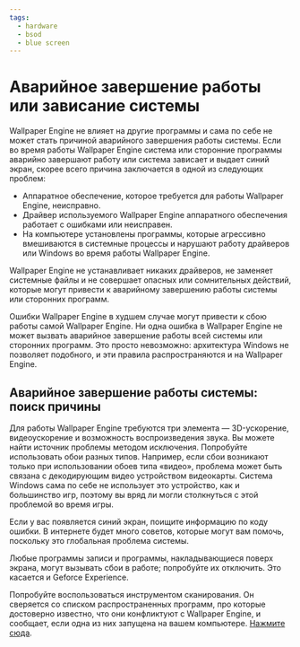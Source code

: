 ```yaml
---
tags:
  - hardware
  - bsod
  - blue screen
---
```


# Аварийное завершение работы или зависание системы
Wallpaper Engine не влияет на другие программы и сама по себе не может стать причиной аварийного завершения работы системы. Если во время работы Wallpaper Engine система или сторонние программы аварийно завершают работу или система зависает и выдает синий экран, скорее всего причина заключается в одной из следующих проблем:

* Аппаратное обеспечение, которое требуется для работы Wallpaper Engine, неисправно.
* Драйвер используемого Wallpaper Engine аппаратного обеспечения работает с ошибками или неисправен.
* На компьютере установлены программы, которые агрессивно вмешиваются в системные процессы и нарушают работу драйверов или Windows во время работы Wallpaper Engine.

Wallpaper Engine не устанавливает никаких драйверов, не заменяет системные файлы и не совершает опасных или сомнительных действий, которые могут привести к аварийному завершению работы системы или сторонних программ.

Ошибки Wallpaper Engine в худшем случае могут привести к сбою работы самой Wallpaper Engine. Ни одна ошибка в Wallpaper Engine не может вызвать аварийное завершение работы всей системы или сторонних программ. Это просто невозможно: архитектура Windows не позволяет подобного, и эти правила распространяются и на Wallpaper Engine.

## Аварийное завершение работы системы: поиск причины
Для работы Wallpaper Engine требуются три элемента — 3D-ускорение, видеоускорение и возможность воспроизведения звука. Вы можете найти источник проблемы методом исключения. Попробуйте использовать обои разных типов. Например, если сбои возникают только при использовании обоев типа «видео», проблема может быть связана с декодирующим видео устройством видеокарты. Система Windows сама по себе не использует это устройство, как и большинство игр, поэтому вы вряд ли могли столкнуться с этой проблемой во время игры.

Если у вас появляется синий экран, поищите информацию по коду ошибки. В интернете будет много советов, которые могут вам помочь, поскольку это глобальная проблема системы.

Любые программы записи и программы, накладывающиеся поверх экрана, могут вызывать сбои в работе; попробуйте их отключить. Это касается и Geforce Experience.

Попробуйте воспользоваться инструментом сканирования. Он сверяется со списком распространенных программ, про которые достоверно известно, что они конфликтуют с Wallpaper Engine, и сообщает, если одна из них запущена на вашем компьютере. [Нажмите сюда](/debug/scantool.html).